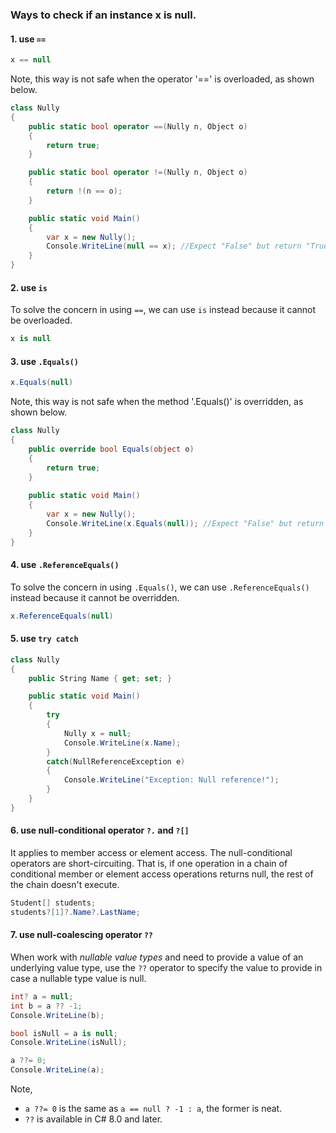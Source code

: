 ### Ways to check if an instance x is null.

#### 1. use `==`

```csharp
x == null
```

Note, this way is not safe when the operator '==' is overloaded, as shown below.

```csharp
class Nully
{
    public static bool operator ==(Nully n, Object o)
    {
        return true;
    }

    public static bool operator !=(Nully n, Object o)
    {
        return !(n == o);
    }

    public static void Main()
    {
        var x = new Nully();
        Console.WriteLine(null == x); //Expect "False" but return "True".
    }
}
```

#### 2. use `is`

To solve the concern in using `==`, we can use `is` instead because it cannot be overloaded.

```csharp
x is null
```

#### 3. use `.Equals()`

```csharp
x.Equals(null)
```

Note, this way is not safe when the method '.Equals()' is overridden, as shown below.

```csharp
class Nully
{
    public override bool Equals(object o)
    {
        return true;
    }
    
    public static void Main()
    {
        var x = new Nully(); 
        Console.WriteLine(x.Equals(null)); //Expect "False" but return "True".
    }
}
```

#### 4. use `.ReferenceEquals()`

To solve the concern in using `.Equals()`, we can use `.ReferenceEquals()` instead because it cannot be overridden.


```csharp
x.ReferenceEquals(null)
```

#### 5. use `try catch`

```csharp
class Nully
{
    public String Name { get; set; }

    public static void Main()
    {
        try
        {
            Nully x = null;
            Console.WriteLine(x.Name);
        }
        catch(NullReferenceException e)
        {
            Console.WriteLine("Exception: Null reference!");
        }
    }
}
```

#### 6. use null-conditional operator `?.` and `?[]`

It applies to member access or element access. The null-conditional operators are short-circuiting. That is, if one operation in a chain of conditional member or element access operations returns null, the rest of the chain doesn't execute.

```csharp
Student[] students;
students?[1]?.Name?.LastName;
```

#### 7. use null-coalescing operator `??`

When work with _nullable value types_ and need to provide a value of an underlying value type, use the `??` operator to specify the value to provide in case a nullable type value is null.

```csharp
int? a = null;
int b = a ?? -1;
Console.WriteLine(b);

bool isNull = a is null;
Console.WriteLine(isNull);

a ??= 0;
Console.WriteLine(a);
```

Note, 
* `a ??= 0` is the same as `a == null ? -1 : a`, the former is neat.
* `??` is available in C# 8.0 and later.
